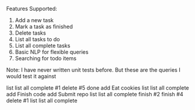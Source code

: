 
Features Supported: 
1. Add a new task
2. Mark a task as finished
3. Delete tasks 
4. List all tasks to do 
5. List all complete tasks 
6. Basic NLP for flexible queries
7. Searching for todo items


Note: I have never written unit tests before. But these are the queries I would test it against 

  list 
  list all complete
  #1 delete
  #5 done 
  add Eat cookies 
  list 
  list all complete 
  add Finish code 
  add Submit repo 
  list 
  list all complete 
  finish #2
  finish #4 
  delete #1 
  list 
  list all complete
